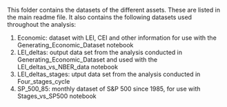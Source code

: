 This folder contains the datasets of the different assets. These are listed in the main readme file. 
It also contains the following datasets used throughout the analysis:
1. Economic: dataset with LEI, CEI and other information for use with the Generating_Economic_Dataset notebook
2. LEI_deltas: output data set from the analysis conducted in Generating_Economic_Dataset and used with the LEI_deltas_vs_NBER_data notebook
3. LEI_deltas_stages: utput data set from the analysis conducted in Four_stages_cycle
4. SP_500_85: monthly dataset of S&P 500 since 1985, for use with Stages_vs_SP500 notebook
